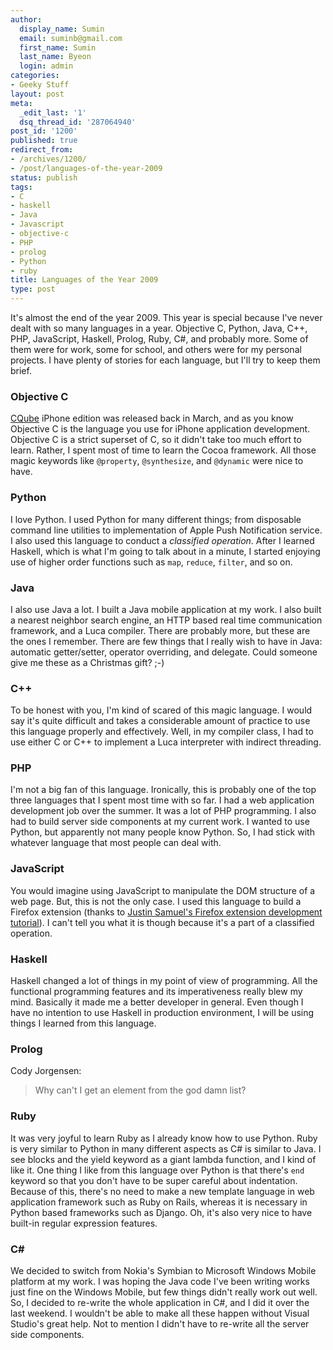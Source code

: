 ```yaml
---
author:
  display_name: Sumin
  email: suminb@gmail.com
  first_name: Sumin
  last_name: Byeon
  login: admin
categories:
- Geeky Stuff
layout: post
meta:
  _edit_last: '1'
  dsq_thread_id: '287064940'
post_id: '1200'
published: true
redirect_from:
- /archives/1200/
- /post/languages-of-the-year-2009
status: publish
tags:
- C
- haskell
- Java
- Javascript
- objective-c
- PHP
- prolog
- Python
- ruby
title: Languages of the Year 2009
type: post
---
```

It's almost the end of the year 2009. This year is special because I've never dealt with so many languages in a year. Objective C, Python, Java, C++, PHP, JavaScript, Haskell, Prolog, Ruby, C#, and probably more. Some of them were for work, some for school, and others were for my personal projects. I have plenty of stories for each language, but I'll try to keep them brief.

### Objective C

[CQube](http://cqube.mobi) iPhone edition was released back in March, and as you know Objective C is the language you use for iPhone application development. Objective C is a strict superset of C, so it didn't take too much effort to learn. Rather, I spent most of time to learn the Cocoa framework. All those magic keywords like `@property`, `@synthesize`, and `@dynamic` were nice to have.

### Python

I love Python. I used Python for many different things; from disposable command line utilities to implementation of Apple Push Notification service. I also used this language to conduct a *classified operation*. After I learned Haskell, which is what I'm going to talk about in a minute, I started enjoying use of higher order functions such as `map`, `reduce`, `filter`, and so on.

### Java

I also use Java a lot. I built a Java mobile application at my work. I also built a nearest neighbor search engine, an HTTP based real time communication framework, and a Luca compiler. There are probably more, but these are the ones I remember. There are few things that I really wish to have in Java: automatic getter/setter, operator overriding, and delegate. Could someone give me these as a Christmas gift? ;-)

### C++

To be honest with you, I'm kind of scared of this magic language. I would say it's quite difficult and takes a considerable amount of practice to use this language properly and effectively. Well, in my compiler class, I had to use either C or C++ to implement a Luca interpreter with indirect threading.

### PHP

I'm not a big fan of this language. Ironically, this is probably one of the top three languages that I spent most time with so far. I had a web application development job over the summer. It was a lot of PHP programming. I also had to build server side components at my current work. I wanted to use Python, but apparently not many people know Python. So, I had stick with whatever language that most people can deal with.

### JavaScript

You would imagine using JavaScript to manipulate the DOM structure of a web page. But, this is not the only case. I used this language to build a Firefox extension (thanks to [Justin Samuel's Firefox extension development tutorial](http://groups.google.com/group/ua-developers/web/firefox-extension-development-tutorial---part-1)). I can't tell you what it is though because it's a part of a classified operation.

### Haskell

Haskell changed a lot of things in my point of view of programming. All the functional programming features and its imperativeness really blew my mind. Basically it made me a better developer in general. Even though I have no intention to use Haskell in production environment, I will be using things I learned from this language.

### Prolog

Cody Jorgensen:

> Why can't I get an element from the god damn list?

### Ruby

It was very joyful to learn Ruby as I already know how to use Python. Ruby is very similar to Python in many different aspects as C# is similar to Java. I see blocks and the yield keyword as a giant lambda function, and I kind of like it. One thing I like from this language over Python is that there's `end` keyword so that you don't have to be super careful about indentation. Because of this, there's no need to make a new template language in web application framework such as Ruby on Rails, whereas it is necessary in Python based frameworks such as Django. Oh, it's also very nice to have built-in regular expression features.

### C\# ###

We decided to switch from Nokia's Symbian to Microsoft Windows Mobile platform at my work. I was hoping the Java code I've been writing works just fine on the Windows Mobile, but few things didn't really work out well. So, I decided to re-write the whole application in C#, and I did it over the last weekend. I wouldn't be able to make all these happen without Visual Studio's great help. Not to mention I didn't have to re-write all the server side components.

